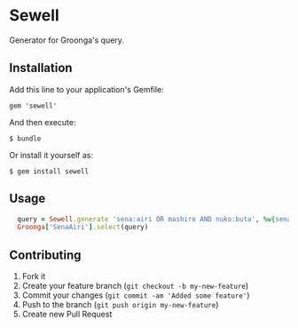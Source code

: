 # Sewell

Generator for Groonga's query.

## Installation

Add this line to your application's Gemfile:

    gem 'sewell'

And then execute:

    $ bundle

Or install it yourself as:

    $ gem install sewell

## Usage

``` ruby
  query = Sewell.generate 'sena:airi OR mashiro AND nuko:buta', %w{sena uryu nuko} #=> ( sena:@airi ) OR ( sena:@mashiro OR uryu:@mashiro OR nuko:@mashiro ) AND ( nuko:@buta )
  Groonga['SenaAiri'].select(query)
```

## Contributing

1. Fork it
2. Create your feature branch (`git checkout -b my-new-feature`)
3. Commit your changes (`git commit -am 'Added some feature'`)
4. Push to the branch (`git push origin my-new-feature`)
5. Create new Pull Request
